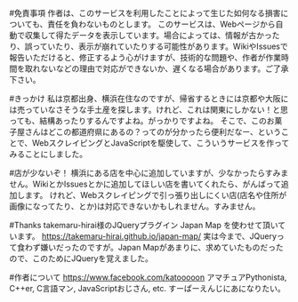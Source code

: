 #免責事項
作者は、このサービスを利用したことによって生じた如何なる損害についても、責任を負わないものとします。
このサービスは、Webページから自動で収集して得たデータを表示しています。場合によっては、情報が古かったり、誤っていたり、表示が崩れていたりする可能性があります。WikiやIssuesで報告いただけると、修正するよう心がけますが、技術的な問題や、作者が作業時間を取れないなどの理由で対応ができないか、遅くなる場合があります。ご了承下さい。

#きっかけ
私は京都出身、横浜在住なのですが、帰省するときには京都や大阪には売っていなさそうな手土産を探します。けれど、これは関東にしかない！と思っても、結構あったりするんですよね。がっかりですよね。
そこで、このお菓子屋さんはどこの都道府県にあるの？ってのが分かったら便利だなー、ということで、WebスクレイピングとJavaScriptを駆使して、こういうサービスを作ってみることにしました。

#店が少ないぞ！
横浜にある店を中心に追加していますが、少なかったらすみません。WikiとかIssuesとかに追加してほしい店を書いてくれたら、がんばって追加します。
けれど、Webスクレイピングで引っ張り出しにくい店(店名や住所が画像になってたり、とか)は対応できないかもしれません。すみません。

#Thanks
takemaru-hirai様のJQueryプラグイン Japan Map を使わせて頂いています。 https://takemaru-hirai.github.io/japan-map/
実は今まで、JQueryって食わず嫌いだったのですが。Japan Mapがあまりに、求めていたものだったので、このためにJQueryを覚えました。

#作者について
https://www.facebook.com/katooooon
アマチュアPythonista, C++er, C言語マン, JavaScriptおじさん, etc.
すーぱーえんじにあになりたい。

